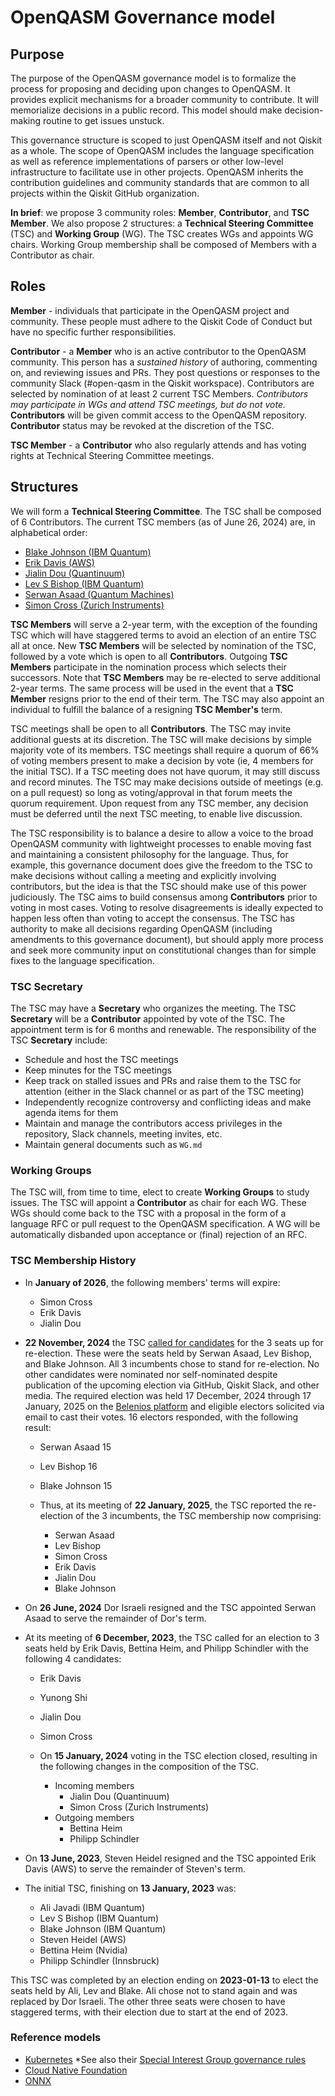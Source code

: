# OpenQASM Governance model

## Purpose

The purpose of the OpenQASM governance model is to formalize the process for proposing and deciding upon changes to OpenQASM. It provides explicit mechanisms for a broader community to contribute. It will memorialize decisions in a public record. This model should make decision-making routine to get issues unstuck.

This governance structure is scoped to just OpenQASM itself and not Qiskit as a whole. The scope of OpenQASM includes the language specification as well as reference implementations of parsers or other low-level infrastructure to facilitate use in other projects. OpenQASM inherits the contribution guidelines and community standards that are common to all projects within the Qiskit GitHub organization.

**In brief**: we propose 3 community roles: **Member**, **Contributor**, and **TSC Member**. We also propose 2 structures: a **Technical Steering Committee** (TSC) and **Working Group** (WG). The TSC creates WGs and appoints WG chairs. Working Group membership shall be composed of Members with a Contributor as chair.

## Roles

**Member** - individuals that participate in the OpenQASM project and community. These people must adhere to the Qiskit Code of Conduct but have no specific further responsibilities.

**Contributor** - a **Member** who is an active contributor to the OpenQASM community. This person has a *sustained history* of authoring, commenting on, and reviewing issues and PRs. They post questions or responses to the community Slack (#open-qasm in the Qiskit workspace). Contributors are selected by nomination of at least 2 current TSC Members. *Contributors may participate in WGs and attend TSC meetings, but do not vote.* **Contributors** will be given commit access to the OpenQASM repository. **Contributor** status may be revoked at the discretion of the TSC.

**TSC Member** - a **Contributor** who also regularly attends and has voting rights at Technical Steering Committee meetings.

## Structures

We will form a **Technical Steering Committee**. The TSC shall be composed of 6 Contributors.
The current TSC members (as of June 26, 2024) are, in alphabetical order:

* [Blake Johnson (IBM Quantum)](./tsc_statements_of_intent.md#blake-johnson-ibm-quantum)
* [Erik Davis (AWS)](./tsc_statements_of_intent.md#erik-davis-aws)
* [Jialin Dou (Quantinuum)](./tsc_statements_of_intent.md#jialin-dou-quantinuum)
* [Lev S Bishop (IBM Quantum)](./tsc_statements_of_intent.md#lev-bishop-ibm-quantum)
* [Serwan Asaad (Quantum Machines)](./tsc_statements_of_intent.md#serwan-asaad-quantum-machines)
* [Simon Cross (Zurich Instruments)](./tsc_statements_of_intent.md#simon-cross-zurich-instruments)

**TSC Members** will serve a 2-year term, with the exception of the founding TSC which will have staggered terms to avoid an election of an entire TSC all at once. New **TSC Members** will be selected by nomination of the TSC, followed by a vote which is open to all **Contributors**. Outgoing **TSC Members** participate in the nomination process which selects their successors. Note that **TSC Members** may be re-elected to serve additional 2-year terms. The same process will be used in the event that a **TSC Member** resigns prior to the end of their term. The TSC may also appoint an individual to fulfill the balance of a resigning **TSC Member's** term.

TSC meetings shall be open to all **Contributors**. The TSC may invite additional guests at its discretion. The TSC will make decisions by simple majority vote of its members. TSC meetings shall require a quorum of 66% of voting members present to make a decision by vote (ie, 4 members for the initial TSC). If a TSC meeting does not have quorum, it may still discuss and record minutes. The TSC may make decisions outside of meetings (e.g. on a pull request) so long as voting/approval in that forum meets the quorum requirement. Upon request from any TSC member, any decision must be deferred until the next TSC meeting, to enable live discussion.

The TSC responsibility is to balance a desire to allow a voice to the broad OpenQASM community with lightweight processes to enable moving fast and maintaining a consistent philosophy for the language. Thus, for example, this governance document does give the freedom to the TSC to make decisions without calling a meeting and explicitly involving contributors, but the idea is that the TSC should make use of this power judiciously. The TSC aims to build consensus among **Contributors** prior to voting in most cases. Voting to resolve disagreements is ideally expected to happen less often than voting to accept the consensus. The TSC has authority to make all decisions regarding OpenQASM (including amendments to this governance document), but should apply more process and seek more community input on constitutional changes than for simple fixes to the language specification.

### TSC Secretary

The TSC may have a **Secretary**  who organizes the meeting. The TSC **Secretary** will be a **Contributor** appointed by vote of the TSC. The appointment term is for 6 months and renewable.
The responsibility of the TSC **Secretary** include:

* Schedule and host the TSC meetings
* Keep minutes for the TSC meetings
* Keep track on stalled issues and PRs and raise them to the TSC for attention (either in the Slack channel or as part of the TSC meeting)
* Independently recognize controversy and conflicting ideas and make agenda items for them
* Maintain and manage the contributors access privileges in the repository, Slack channels, meeting invites, etc.
* Maintain general documents such as `WG.md`

### Working Groups

The TSC will, from time to time, elect to create **Working Groups** to study issues. The TSC will appoint a **Contributor** as chair for each WG. These WGs should come back to the TSC with a proposal in the form of a language RFC or pull request to the OpenQASM specification. A WG will be automatically disbanded upon acceptance or (final) rejection of an RFC.

### TSC Membership History

* In **January of 2026**, the following members' terms will expire:
  * Simon Cross
  * Erik Davis
  * Jialin Dou

* **22 November, 2024** the TSC [called for candidates](https://github.com/openqasm/openqasm/issues/572) for the 3 seats up for re-election. These were the seats held by Serwan Asaad, Lev Bishop, and Blake Johnson. All 3 incumbents chose to stand for re-election. No other candidates were nominated nor self-nominated despite publication of the upcoming election via GitHub, Qiskit Slack, and other media. The required election was held 17 December, 2024 through 17 January, 2025 on the [Belenios platform](https://vote.belenios.org) and eligible electors solicited via email to cast their votes. 16 electors responded, with the following result:
  * Serwan Asaad 15
  * Lev Bishop 16
  * Blake Johnson 15

  * Thus, at its meeting of **22 January, 2025**, the TSC reported the re-election of the 3 incumbents, the TSC membership now comprising:
    * Serwan Asaad
    * Lev Bishop
    * Simon Cross
    * Erik Davis
    * Jialin Dou
    * Blake Johnson

* On **26 June, 2024** Dor Israeli resigned and the TSC appointed Serwan Asaad to serve the remainder of Dor's term.

* At its meeting of **6 December, 2023**, the TSC called for an election to 3 seats held by Erik Davis, Bettina Heim, and Philipp Schindler with the following 4 candidates:

  * Erik Davis
  * Yunong Shi
  * Jialin Dou
  * Simon Cross

  * On **15 January, 2024** voting in the TSC election closed, resulting in the following changes in the composition of the TSC.
    * Incoming members
      * Jialin Dou (Quantinuum)
      * Simon Cross (Zurich Instruments)
    * Outgoing members
      * Bettina Heim
      * Philipp Schindler

* On **13 June, 2023**, Steven Heidel resigned and the TSC appointed Erik Davis (AWS) to serve the remainder of Steven's term.

* The initial TSC, finishing on **13 January, 2023** was:

  * Ali Javadi (IBM Quantum)
  * Lev S Bishop (IBM Quantum)
  * Blake Johnson (IBM Quantum)
  * Steven Heidel (AWS)
  * Bettina Heim (Nvidia)
  * Philipp Schindler (Innsbruck)

This TSC was completed by an election ending on **2023-01-13** to elect the seats held by Ali, Lev and Blake.  Ali chose not to stand again and was replaced by Dor Israeli.  The other three seats were chosen to have staggered terms, with their election due to start at the end of 2023.

### Reference models

* [Kubernetes](https://github.com/kubernetes/community/blob/master/governance.md)
  *See also their [Special Interest Group governance rules](https://github.com/kubernetes/community/blob/master/committee-steering/governance/sig-governance.md)
* [Cloud Native Foundation](https://github.com/cncf/foundation/blob/master/charter.md)
* [ONNX](https://github.com/onnx/onnx/tree/master/community)
